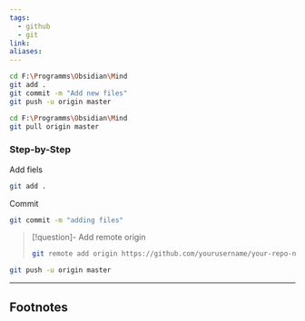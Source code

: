 ```yaml
---
tags:
  - github
  - git
link: 
aliases:
---
```


```bash
cd F:\Programms\Obsidian\Mind
git add .
git commit -m "Add new files"
git push -u origin master
```


```bash
cd F:\Programms\Obsidian\Mind
git pull origin master
```


### Step-by-Step


Add fiels

```bash
git add .
```

Commit

```bash
git commit -m "adding files"
```

> [!question]- Add remote origin
> ```bash
> git remote add origin https://github.com/yourusername/your-repo-name.git
> ```

```bash
git push -u origin master
```





---
## Footnotes


